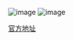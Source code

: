 ![image](https://github.com/myxskj/xskj/assets/169426559/c16ef737-8e37-48ec-ba03-7daa602d3fcb)
![image](https://github.com/myxskj/xskj/assets/169426559/480193a4-cb66-4061-b447-a9e62129e776)


[官方地址](https://www.emojiall.com/zh-hans)